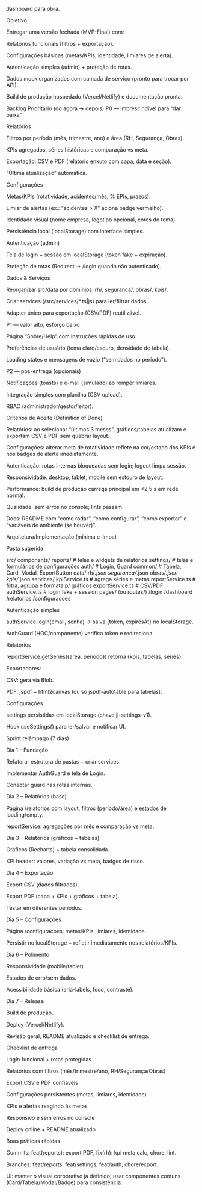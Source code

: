 dashboard para obra.

Objetivo

Entregar uma versão fechada (MVP-Final) com:

Relatórios funcionais (filtros + exportação).

Configurações básicas (metas/KPIs, identidade, limiares de alerta).

Autenticação simples (admin) + proteção de rotas.

Dados mock organizados com camada de serviço (pronto para trocar por API).

Build de produção hospedado (Vercel/Netlify) e documentação pronta.

Backlog Prioritário (do agora → depois)
P0 — imprescindível para “dar baixa”

Relatórios

Filtros por período (mês, trimestre, ano) e área (RH, Segurança, Obras).

KPIs agregados, séries históricas e comparação vs meta.

Exportação: CSV e PDF (relatório enxuto com capa, data e seção).

“Última atualização” automática.

Configurações

Metas/KPIs (rotatividade, acidentes/mês, % EPIs, prazos).

Limiar de alertas (ex.: “acidentes > X” aciona badge vermelho).

Identidade visual (nome empresa, logotipo opcional, cores do tema).

Persistência local (localStorage) com interface simples.

Autenticação (admin)

Tela de login + sessão em localStorage (token fake + expiração).

Proteção de rotas (Redirect → /login quando não autenticado).

Dados & Serviços

Reorganizar src/data por domínios: rh/, seguranca/, obras/, kpis/.

Criar services (/src/services/*.ts|js) para ler/filtrar dados.

Adapter único para exportação (CSV/PDF) reutilizável.

P1 — valor alto, esforço baixo

Página “Sobre/Help” com instruções rápidas de uso.

Preferências de usuário (tema claro/escuro, densidade de tabela).

Loading states e mensagens de vazio (“sem dados no período”).

P2 — pós-entrega (opcionais)

Notificações (toasts) e e-mail (simulado) ao romper limiares.

Integração simples com planilha (CSV upload).

RBAC (administrador/gestor/leitor).

Critérios de Aceite (Definition of Done)

Relatórios: ao selecionar “últimos 3 meses”, gráficos/tabelas atualizam e exportam CSV e PDF sem quebrar layout.

Configurações: alterar meta de rotatividade reflete na cor/estado dos KPIs e nos badges de alerta imediatamente.

Autenticação: rotas internas bloqueadas sem login; logout limpa sessão.

Responsividade: desktop, tablet, mobile sem estouro de layout.

Performance: build de produção carrega principal em <2,5 s em rede normal.

Qualidade: sem erros no console; lints passam.

Docs: README com “como rodar”, “como configurar”, “como exportar” e “variáveis de ambiente (se houver)”.

Arquitetura/Implementação (mínima e limpa)

Pasta sugerida

src/
  components/
    reports/   # telas e widgets de relatórios
    settings/  # telas e formulários de configurações
    auth/      # Login, Guard
    common/    # Tabela, Card, Modal, ExportButton
  data/
    rh/*.json
    seguranca/*.json
    obras/*.json
    kpis/*.json
  services/
    kpiService.ts      # agrega séries e metas
    reportService.ts   # filtra, agrupa e formata p/ gráficos
    exportService.ts   # CSV/PDF
    authService.ts     # login fake + session
  pages/ (ou routes/)
    /login
    /dashboard
    /relatorios
    /configuracoes


Autenticação simples

authService.login(email, senha) → salva {token, expiresAt} no localStorage.

AuthGuard (HOC/componente) verifica token e redireciona.

Relatórios

reportService.getSeries({area, periodo}) retorna {kpis, tabelas, series}.

Exportadores:

CSV: gera via Blob.

PDF: jspdf + html2canvas (ou só jspdf-autotable para tabelas).

Configurações

settings persistidas em localStorage (chave jl-settings-v1).

Hook useSettings() para ler/salvar e notificar UI.

Sprint relâmpago (7 dias)

Dia 1 – Fundação

Refatorar estrutura de pastas + criar services.

Implementar AuthGuard e tela de Login.

Conectar guard nas rotas internas.

Dia 2 – Relatórios (base)

Página /relatorios com layout, filtros (período/área) e estados de loading/empty.

reportService: agregações por mês e comparação vs meta.

Dia 3 – Relatórios (gráficos + tabelas)

Gráficos (Recharts) + tabela consolidada.

KPI header: valores, variação vs meta, badges de risco.

Dia 4 – Exportação

Export CSV (dados filtrados).

Export PDF (capa + KPIs + gráficos + tabela).

Testar em diferentes períodos.

Dia 5 – Configurações

Página /configuracoes: metas/KPIs, limiares, identidade.

Persistir no localStorage + refletir imediatamente nos relatórios/KPIs.

Dia 6 – Polimento

Responsividade (mobile/tablet).

Estados de erro/sem dados.

Acessibilidade básica (aria-labels, foco, contraste).

Dia 7 – Release

Build de produção.

Deploy (Vercel/Netlify).

Revisão geral, README atualizado e checklist de entrega.

Checklist de entrega

 Login funcional + rotas protegidas

 Relatórios com filtros (mês/trimestre/ano, RH/Segurança/Obras)

 Export CSV e PDF confiáveis

 Configurações persistentes (metas, limiares, identidade)

 KPIs e alertas reagindo às metas

 Responsivo e sem erros no console

 Deploy online + README atualizado

Boas práticas rápidas

Commits: feat(reports): export PDF, fix(rh): kpi meta calc, chore: lint.

Branches: feat/reports, feat/settings, feat/auth, chore/export.

UI: manter o visual corporativo já definido; usar componentes comuns (Card/Tabela/Modal/Badge) para consistência.